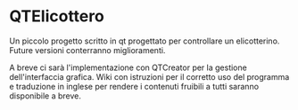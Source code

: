 QTElicottero
============

Un piccolo progetto scritto in qt progettato per controllare un elicotterino. Future versioni conterranno miglioramenti.

A breve ci sarà l'implementazione con QTCreator per la gestione dell'interfaccia grafica. Wiki con istruzioni per il corretto uso del programma e 
traduzione in inglese per rendere i contenuti fruibili a tutti saranno disponibile a breve.
